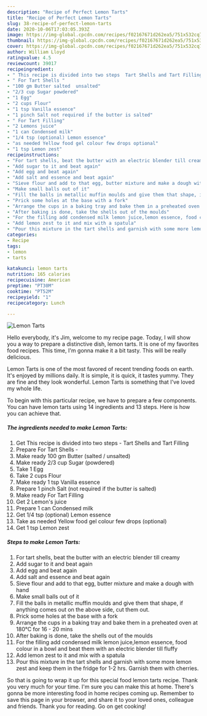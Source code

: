 ```yaml
---
description: "Recipe of Perfect Lemon Tarts"
title: "Recipe of Perfect Lemon Tarts"
slug: 38-recipe-of-perfect-lemon-tarts
date: 2020-10-06T17:03:05.393Z
image: https://img-global.cpcdn.com/recipes/f02167671d262ea5/751x532cq70/lemon-tarts-recipe-main-photo.jpg
thumbnail: https://img-global.cpcdn.com/recipes/f02167671d262ea5/751x532cq70/lemon-tarts-recipe-main-photo.jpg
cover: https://img-global.cpcdn.com/recipes/f02167671d262ea5/751x532cq70/lemon-tarts-recipe-main-photo.jpg
author: William Lloyd
ratingvalue: 4.5
reviewcount: 39017
recipeingredient:
- " This recipe is divided into two steps  Tart Shells and Tart Filling"
- " For Tart Shells "
- "100 gm Butter salted  unsalted"
- "2/3 cup Sugar powdered"
- "1 Egg"
- "2 cups Flour"
- "1 tsp Vanilla essence"
- "1 pinch Salt not required if the butter is salted"
- " For Tart Filling"
- "2 Lemons juice"
- "1 can Condensed milk"
- "1/4 tsp (optional) Lemon essence"
- "as needed Yellow food gel colour few drops optional"
- "1 tsp Lemon zest"
recipeinstructions:
- "For tart shells, beat the butter with an electric blender till creamy"
- "Add sugar to it and beat again"
- "Add egg and beat again"
- "Add salt and essence and beat again"
- "Sieve flour and add to that egg, butter mixture and make a dough with hand"
- "Make small balls out of it"
- "Fill the balls in metallic muffin moulds and give them that shape, if anything comes out on the above side, cut them out."
- "Prick some holes at the base with a fork"
- "Arrange the cups in a baking tray and bake them in a preheated oven at 180°C for 16 - 20 mins"
- "After baking is done, take the shells out of the moulds"
- "For the filling add condensed milk lemon juice,lemon essence, food colour in a bowl and beat them with an electric blender till fluffy"
- "Add lemon zest to it and mix with a spatula"
- "Pour this mixture in the tart shells and garnish with some more lemon zest and keep them in the fridge for 1-2 hrs. Garnish them with cherries."
categories:
- Recipe
tags:
- lemon
- tarts

katakunci: lemon tarts 
nutrition: 165 calories
recipecuisine: American
preptime: "PT30M"
cooktime: "PT52M"
recipeyield: "1"
recipecategory: Lunch

---
```



![Lemon Tarts](https://img-global.cpcdn.com/recipes/f02167671d262ea5/751x532cq70/lemon-tarts-recipe-main-photo.jpg)

Hello everybody, it's Jim, welcome to my recipe page. Today, I will show you a way to prepare a distinctive dish, lemon tarts. It is one of my favorites food recipes. This time, I'm gonna make it a bit tasty. This will be really delicious.



Lemon Tarts is one of the most favored of recent trending foods on earth. It's enjoyed by millions daily. It is simple, it is quick, it tastes yummy. They are fine and they look wonderful. Lemon Tarts is something that I've loved my whole life.


To begin with this particular recipe, we have to prepare a few components. You can have lemon tarts using 14 ingredients and 13 steps. Here is how you can achieve that.

<!--inarticleads1-->

##### The ingredients needed to make Lemon Tarts:

1. Get  This recipe is divided into two steps - Tart Shells and Tart Filling
1. Prepare  For Tart Shells -
1. Make ready 100 gm Butter (salted / unsalted)
1. Make ready 2/3 cup Sugar (powdered)
1. Take 1 Egg
1. Take 2 cups Flour
1. Make ready 1 tsp Vanilla essence
1. Prepare 1 pinch Salt (not required if the butter is salted)
1. Make ready  For Tart Filling
1. Get 2 Lemon&#39;s juice
1. Prepare 1 can Condensed milk
1. Get 1/4 tsp (optional) Lemon essence
1. Take as needed Yellow food gel colour few drops (optional)
1. Get 1 tsp Lemon zest




<!--inarticleads2-->

##### Steps to make Lemon Tarts:

1. For tart shells, beat the butter with an electric blender till creamy
1. Add sugar to it and beat again
1. Add egg and beat again
1. Add salt and essence and beat again
1. Sieve flour and add to that egg, butter mixture and make a dough with hand
1. Make small balls out of it
1. Fill the balls in metallic muffin moulds and give them that shape, if anything comes out on the above side, cut them out.
1. Prick some holes at the base with a fork
1. Arrange the cups in a baking tray and bake them in a preheated oven at 180°C for 16 - 20 mins
1. After baking is done, take the shells out of the moulds
1. For the filling add condensed milk lemon juice,lemon essence, food colour in a bowl and beat them with an electric blender till fluffy
1. Add lemon zest to it and mix with a spatula
1. Pour this mixture in the tart shells and garnish with some more lemon zest and keep them in the fridge for 1-2 hrs. Garnish them with cherries.




So that is going to wrap it up for this special food lemon tarts recipe. Thank you very much for your time. I'm sure you can make this at home. There's gonna be more interesting food in home recipes coming up. Remember to save this page in your browser, and share it to your loved ones, colleague and friends. Thank you for reading. Go on get cooking!

